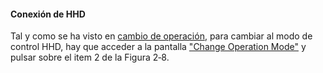 #### Conexión de HHD

Tal y como se ha visto en [cambio de operación](../01_Descripci%C3%B3n%20de%20Pantallas/02_Cambio_de_Operacion.md), para
cambiar al modo de control HHD, hay que acceder a la pantalla ["Change Operation Mode"](../01_Descripci%C3%B3n%20de%20Pantallas/02_Cambio_de_Operacion.md)
y pulsar sobre el item 2 de la Figura 2‑8.
